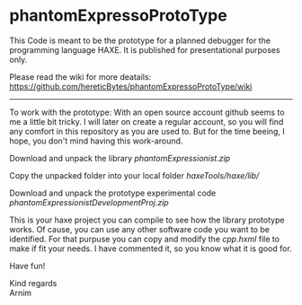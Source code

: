 # phantomExpressoProtoType

This Code is meant to be the prototype for a planned debugger for the programming language HAXE. It is published for presentational purposes only. 

Please read the wiki for more deatails: 
https://github.com/hereticBytes/phantomExpressoProtoType/wiki

---------------------------------------------

To work with the prototype:
  With an open source account github seems to me a little bit tricky. I will later on create a regular account, 
  so you will find any comfort in this repository as you are used to. But for the time beeing, I hope, you
  don't mind having this work-around.


Download and unpack the library
  _phantomExpressionist.zip_	

Copy the unpacked folder into your local folder _haxeTools/haxe/lib/_  

Download and unpack the prototype experimental code
	_phantomExpressionistDevelopmentProj.zip_
	
This is your haxe project you can compile to see how the library prototype works. Of cause, you can 
use any other software code you want to be identified. For that purpuse you can copy and modify
the _cpp.hxml_ file to make if fit your needs. I have commented it, so you know what it is good for.

Have fun!

Kind regards  
Arnim
